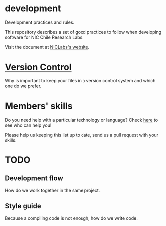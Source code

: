 # development
Development practices and rules.

This repository describes a set of good practices to follow when developing software for NIC Chile Research Labs.

Visit the document at [NICLabs's website](http://www.niclabs.cl/development).

# [Version Control](http://www.niclabs.cl/development/index/dev/niclabs/2016/07/13/version-control.html)

Why is important to keep your files in a version control system and which one do we prefer.

# Members' skills

Do you need help with a particular technology or language? Check [here](http://www.niclabs.cl/development/dev/2016/07/13/member-skills.html) to see who can help you!

Please help us keeping this list up to date, send us a pull request with your skills.

# TODO

## Development flow
How do we work together in the same project.

## Style guide
Because a compiling code is not enough, how do we write code.

